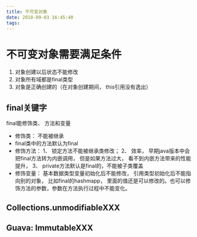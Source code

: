 ```yaml
---
title: 不可变对象
date: 2018-09-03 16:45:40
tags:
---
```


# 不可变对象需要满足条件
1. 对象创建以后状态不能修改
2. 对象所有域都是final类型
3. 对象是正确创建的（在对象创建期间， this引用没有逸出）

## final关键字
final能修饰类、 方法和变量
* 修饰类： 不能被继承
* final类中的方法默认为final
* 修饰方法： 1、 锁定方法不能被继承类修改； 2、 效率， 早期java版本中会把final方法转为内嵌调用， 
但是如果方法过大， 看不到内嵌方法带来的性能提升， 3、 private方法默认是final的，不能被子类覆盖
* 修饰变量： 基本数据类型变量初始化后不能修改， 引用类型初始化后不能指向别的对象， 比如final的hashmapp， 里面的值还是可以修改的。也可以修饰方法的参数，参数在方法执行过程中不能变化。


## Collections.unmodifiableXXX
	
## Guava: ImmutableXXX



